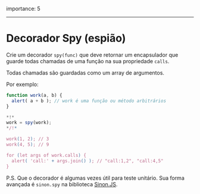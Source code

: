 importance: 5

---

# Decorador Spy (espião)

Crie um decorador `spy(func)` que deve retornar um encapsulador que guarde todas chamadas de uma função na sua propriedade `calls`.

Todas chamadas são guardadas como um array de argumentos.

Por exemplo:

```js
function work(a, b) {
  alert( a + b ); // work é uma função ou método arbitrários
}

*!*
work = spy(work);
*/!*

work(1, 2); // 3
work(4, 5); // 9

for (let args of work.calls) {
  alert( 'call:' + args.join() ); // "call:1,2", "call:4,5"
}
```

P.S. Que o decorador é algumas vezes útil para teste unitário. Sua forma avançada é `sinon.spy` na biblioteca [Sinon.JS](http://sinonjs.org).
